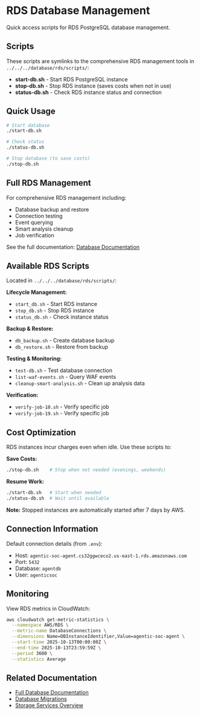 # RDS Database Management

Quick access scripts for RDS PostgreSQL database management.

## Scripts

These scripts are symlinks to the comprehensive RDS management tools in `../../../database/rds/scripts/`:

- **start-db.sh** - Start RDS PostgreSQL instance
- **stop-db.sh** - Stop RDS instance (saves costs when not in use)
- **status-db.sh** - Check RDS instance status and connection

## Quick Usage

```bash
# Start database
./start-db.sh

# Check status
./status-db.sh

# Stop database (to save costs)
./stop-db.sh
```

## Full RDS Management

For comprehensive RDS management including:
- Database backup and restore
- Connection testing
- Event querying
- Smart analysis cleanup
- Job verification

See the full documentation: [Database Documentation](../../../database/README.md)

## Available RDS Scripts

Located in `../../../database/rds/scripts/`:

**Lifecycle Management:**
- `start_db.sh` - Start RDS instance
- `stop_db.sh` - Stop RDS instance
- `status_db.sh` - Check instance status

**Backup & Restore:**
- `db_backup.sh` - Create database backup
- `db_restore.sh` - Restore from backup

**Testing & Monitoring:**
- `test-db.sh` - Test database connection
- `list-waf-events.sh` - Query WAF events
- `cleanup-smart-analysis.sh` - Clean up analysis data

**Verification:**
- `verify-job-10.sh` - Verify specific job
- `verify-job-19.sh` - Verify specific job

## Cost Optimization

RDS instances incur charges even when idle. Use these scripts to:

**Save Costs:**
```bash
./stop-db.sh    # Stop when not needed (evenings, weekends)
```

**Resume Work:**
```bash
./start-db.sh   # Start when needed
./status-db.sh  # Wait until available
```

**Note:** Stopped instances are automatically started after 7 days by AWS.

## Connection Information

Default connection details (from `.env`):
- Host: `agentic-soc-agent.cs32ggwceco2.us-east-1.rds.amazonaws.com`
- Port: `5432`
- Database: `agentdb`
- User: `agenticsoc`

## Monitoring

View RDS metrics in CloudWatch:
```bash
aws cloudwatch get-metric-statistics \
  --namespace AWS/RDS \
  --metric-name DatabaseConnections \
  --dimensions Name=DBInstanceIdentifier,Value=agentic-soc-agent \
  --start-time 2025-10-13T00:00:00Z \
  --end-time 2025-10-13T23:59:59Z \
  --period 3600 \
  --statistics Average
```

## Related Documentation

- [Full Database Documentation](../../../database/README.md)
- [Database Migrations](../../../database/migrations/README.md)
- [Storage Services Overview](../README.md)
